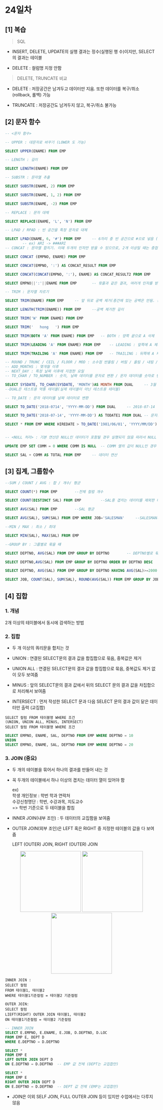 # 24일차
## [1] 복습

> SQL

- INSERT, DELETE, UPDATE의 실행 결과는 정수(실행된 행 수)이지만, SELECT의 결과는 테이블

- DELETE : 컬럼명 지정 안함

> DELETE, TRUNCATE 비교 

- DELETE : 저장공간은 남겨두고 데이터만 지움. 또한 데이터를 복구/취소(rollback, 롤백) 가능 

- TRUNCATE : 저장공간도 남겨두지 않고, 복구/취소 불가능 

## [2] 문자 함수

```SQL
-- <문자 함수>

-- UPPER : 대문자로 바꾸기 (LOWER 도 가능)

SELECT UPPER(ENAME) FROM EMP

-- LENGTH : 길이

SELECT LENGTH(ENAME) FROM EMP

-- SUBSTR : 문자열 추출

SELECT SUBSTR(ENAME, 2) FROM EMP

SELECT SUBSTR(ENAME, 1, 2) FROM EMP

SELECT SUBSTR(ENAME, -2) FROM EMP

-- REPLACE : 문자 대체

SELECT REPLACE(ENAME, 'L', 'N') FROM EMP

-- LPAD / RPAD : 빈 공간을 특정 문자로 대체

SELECT LPAD(ENAME, 6, '#') FROM EMP		-- 6자리 중 빈 공간으로 #으로 넣음 (L은 앞쪽을 빈공간으로, R은 뒤쪽을 빈공간으로)
		-- ex) ARI -> ###ARI
-- CONCAT : 문자열 합치기. 이때 두개의 인자만 받을 수 있으므로, 2개 이상일 때는 중첩해야함 

SELECT CONCAT (EMPNO, ENAME) FROM EMP

SELECT CONCAT(EMPNO, ':') AS CONCAT_RESULT FROM EMP

SELECT CONCAT(CONCAT(EMPNO, ':'), ENAME) AS CONCAT_RESULT2 FROM EMP

SELECT EMPNO||':'||ENAME FROM EMP		-- 윗줄과 같은 결과, 여러개 인자를 받을 때에는 CONCAT 대신 ||를 쓰기도 함

-- TRIM : 문자열 자르기

SELECT TRIM(ENAME) FROM EMP		-- 앞 뒤로 공백 제거(중간에 있는 공백은 안됨. 중간 공백은 REPLACE 사용해서 지우기)

SELECT LENGTH(TRIM(ENAME)) FROM EMP		--공백 제거한 길이

SELECT TRIM('W' FROM ENAME) FROM EMP 

SELECT TRIM('   hong   ') FROM EMP

SELECT TRIM(BOTH 'A' FROM ENAME) FROM EMP 	-- BOTH : 양쪽 끝으로 A 삭제

SELECT TRIM(LEADING 'A' FROM ENAME) FROM EMP	-- LEADING : 앞쪽에 A 제거

SELECT TRIM(TRAILING 'A' FROM ENAME) FROM EMP	-- TRAILING : 뒤쪽에 A 제거

-- ROUND / TRUNC / CEIL / FLOOR / MOD : 소수점 반올림 / 버림 / 올림 / 내림 / 나머지
-- ADD_MONTHS : 몇개월 이후
-- NEXT_DAY : 특정 날짜 이후에 지정한 요일
-- TO_CHAR / TO_NUMBER : 숫자, 날짜 데이터를 문자로 변환 / 문자 데이터를 숫자로 변환

SELECT SYSDATE, TO_CHAR(SYSDATE, 'MONTH')AS MONTH FROM DUAL		-- 3월
--DUAL은 테스트용 먹통 테이블(실제 테이블이 아닌 테스트용 테이블)

-- TO_DATE : 문자 데이터를 날짜 데이터로 변환

SELECT TO_DATE('2018-0714', 'YYYY-MM-DD') FROM DUAL		-- 2018-07-14

SELECT TO_DATE('2018-07-14', 'YYYY-MM-DD') AS TODATE1 FROM DUAL	-- 문자를 날짜 포맷으로 출력

SELECT * FROM EMP WHERE HIREDATE > TO_DATE('1981/06/01', 'YYYY/MM/DD')	--1981년 6월 1일 이후 입사 직원 조회


-- <NULL 처리> : 기본 연산은 NULL인 데이터가 포함될 경우 실행되지 않음 따라서 NULL 인 경우 0으로 바꾼 후 실행

UPDATE EMP SET COMM = 0 WHERE COMM IS NULL	-- COMM 열의 값이 NULL인 경우 NULL이 아닌 0으로 바꿈

SELECT SAL + COMM AS TOTAL FROM EMP     -- 데이터 연산
```


## [3] 집계, 그룹함수

```SQL
--SUM / COUNT / AVG : 합 / 개수/ 평균

SELECT COUNT(*) FROM EMP 		--전체 컬럼 개수

SELECT COUNT(DISTINCT SAL) FROM EMP 		--SAL중 겹치는 데이터를 제외한 데이터의 개수

SELECT AVG(SAL) FROM EMP		--SAL 평균

SELECT AVG(SAL), SUM(SAL) FROM EMP WHERE JOB='SALESMAN'		--SALESMAN의 SAL 평균, 총합

--MIN / MAX : 최소 / 최대

SELECT MIN(SAL), MAX(SAL) FROM EMP

--GROUP BY : 그룹별로 묶을 떄

SELECT DEPTNO, AVG(SAL) FROM EMP GROUP BY DEPTNO		-- DEPTNO별로 묶어서 평균을 냄

SELECT DEPTNO,AVG(SAL) FROM EMP GROUP BY DEPTNO ORDER BY DEPTNO DESC		-- 그룹 별로 평균 낸 것을 DEPTNO 역순으로 정렬

SELECT DEPTNO, AVG(SAL) FROM EMP GROUP BY DEPTNO HAVING AVG(SAL)>=2000 ORDER BY DEPTNO DESC		--HAVING : 조건. 평균 SAL 2000이상인 그룹만

SELECT JOB, COUNT(SAL), SUM(SAL), ROUND(AVG(SAL)) FROM EMP GROUP BY JOB ORDER BY COUNT(SAL)
```


## [4] 집합

### 1. 개념

2개 이상의 테이블에서 동시에 검색하는 방법

### 2. 집합

- 두 개 이상의 쿼리문을 합치는 것

- UNION : 연결된 SELECT문의 결과 값을 합집합으로 묶음, 중복값은 제거

- UNION ALL : 연결된 SELECT문의 결과 값을 합집합으로 묶음, 중복값도 제거 없이 모두 보여줌

- MINUS : 앞의 SELECT문의 결과 값에서 뒤의 SELECT 문의 결과 값을 차집합으로 처리해서 보여줌

- INTERSECT : 먼저 작성한 SELECT 문과 다음 SELECT 문의 결과 값이 닽은 데이터만 출력 (교집합)

```
SELECT 컬럼 FROM 테이블명 WHERE 조건
(UNION, UNION ALL, MINUS, INTERSECT)
SELECT 컬럼 FROM 테이블명 WHERE 조건
```
```SQL
SELECT EMPNO, ENAME, SAL, DEPTNO FROM EMP WHERE DEPTNO = 10
UNION 
SELECT EMPNO, ENAME, SAL, DEPTNO FROM EMP WHERE DEPTNO = 20
```

### 3. JOIN (중요)

- 두 개의 테이블을 묶어서 하나의 결과를 만들어 내는 것

- 꼭 두개의 테이블에서 하나 이상의 겹치는 데이터 열이 있어야 함

    ex) <BR>학생 개인정보 : 학번 학과 연락처<BR>수강신청명단 : 학번, 수강과목, 지도교수<BR>=> 학번 기준으로 두 테이블을 합침

- INNER JOIN(내부 조인) : 두 데이터의 교집함을 보여줌

- OUTER JOIN(외부 조인)은 LEFT 혹은 RIGHT 중 지정한 테이블의 값을 다 보여줌

    LEFT (OUTER) JOIN, RIGHT (OUTER) JOIN

<p align="center"><img src="https://www.dofactory.com/img/sql/sql-inner-join.png" width=200> <img src="https://www.dofactory.com/img/sql/sql-left-join.png" width=200><img src="https://www.dofactory.com/img/sql/sql-right-join.png" width=200> </p>

```
INNER JOIN : 
SELECT 컬럼
FROM 테이블1, 테이블2
WHERE 테이블1기준컬럼 = 테이블2 기준컬럼

OUTER JOIN:
SELECT 컬럼
LIEFT(RIGHT) OUTER JOIN 테이블1, 테이블2
ON 테이블1기준컬럼 = 테이블2 기준컬럼
```

```SQL
-- INNER JOIN
SELECT E.EMPNO, E.ENAME, E.JOB, D.DEPTNO, D.LOC 
FROM EMP E, DEPT D 
WHERE E.DEPTNO = D.DEPTNO

SELECT * 
FROM EMP E
LEFT OUTER JOIN DEPT D 
ON E.DEPTNO = D.DEPTNO	-- EMP 값 전체 (DEPT는 교집합만)

SELECT * 
FROM EMP E
RIGHT OUTER JOIN DEPT D 
ON E.DEPTNO = D.DEPTNO	-- DEPT 값 전체 (EMP는 교집합만)
```

- JOIN은 이외 SELF JOIN, FULL OUTER JOIN 등이 있지만 수업에서는 다루지 않음
